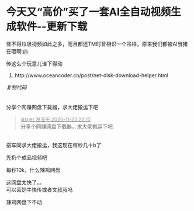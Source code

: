 # 今天又“高价”买了一套AI全自动视频生成软件--更新下载


怪不得垃圾视频如此之多，而且都还TM时曾相识一个吊样，原来我们都被AI当猪在喂啊:<a href="https://www.hostloc.com/home.php?mod=space&amp;uid=175" target="_blank">@</a>

传这么个玩意儿谁下得动

<div class="blockcode"><div id="code_TRG"><ol><li>http://www.oceancoder.cn/post/net-disk-download-helper.html</ol></div><em onclick="copycode($('code_TRG'));">复制代码</em></div><br />
<br />
分享个网赚网盘下载器，求大佬搬运下吧<img src="static/image/smiley/default/lol.gif" smilieid="12" border="0" alt="" /><img id="aimg_gOWFO" onclick="zoom(this, this.src, 0, 0, 0)" class="zoom" src="https://cdn.jsdelivr.net/gh/hishis/forum-master/public/images/patch.gif" onmouseover="img_onmouseoverfunc(this)" onload="thumbImg(this)" border="0" alt="" />

<div class="quote"><blockquote><font size="2"><a href="https://www.hostloc.com/forum.php?mod=redirect&amp;goto=findpost&amp;pid=9504057&amp;ptid=770064" target="_blank"><font color="#999999">jasper 发表于 2020-11-23 22:10</font></a></font><br />
分享个网赚网盘下载器，求大佬搬运下吧</blockquote></div><br />
搭车同求大佬搬运，我这现在每秒几十b了

先扔个成品视频吧<img id="aimg_fq60h" onclick="zoom(this, this.src, 0, 0, 0)" class="zoom" src="https://cdn.jsdelivr.net/gh/hishis/forum-master/public/images/patch.gif" onmouseover="img_onmouseoverfunc(this)" onload="thumbImg(this)" border="0" alt="" />

每秒10k，什么辣鸡网盘<img src="static/image/smiley/default/sweat.gif" smilieid="10" border="0" alt="" />

这网盘太快了。。<br />
可以丢奶牛快传或者文叔叔吗

辣鸡网盘下不动

